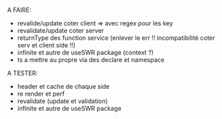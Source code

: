 A FAIRE:

- revalide/update coter client => avec regex pour les key
- revalidate/update coter server
- returnType des function service (enlever le err !! incompatibilité coter serv et client side !!)
- infinite et autre de useSWR package (context ?)
- ts a mettre au propre via des declare et namespace

A TESTER:

- header et cache de chaque side
- re render et perf
- revalidate (update et validation)
- infinite et autre de useSWR package
